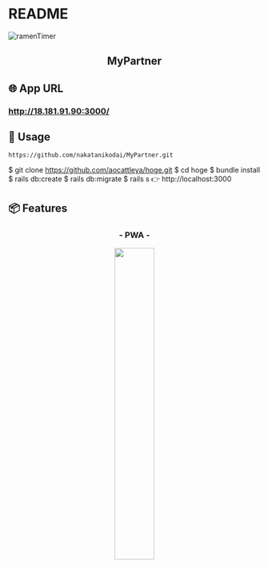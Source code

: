# README

![ramenTimer](https://gyazo.com/aecf50ad2b638d54edca43195fcf82b8)

<h2 align="center">MyPartner</h2>


## 🌐 App URL
### **http://18.181.91.90:3000/**

## 💬 Usage
`https://github.com/nakatanikodai/MyPartner.git`

$ git clone https://github.com/aocattleya/hoge.git
$ cd hoge
$ bundle install
$ rails db:create
$ rails db:migrate
$ rails s
👉 http://localhost:3000

## 📦 Features
<h3 align="center">- PWA -</h3>

<p align="center">
  <img src="https://〜.jpg" width=40%>
</p>




